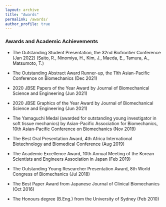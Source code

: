 ```yaml
---
layout: archive
title: "Awards"
permalink: /awards/
author_profile: true
---
```


### Awards and Academic Achievements

- The Outstanding Student Presentation, the 32nd Biofrontier Conference (Jan 2022)
      (Saito, R., Ninomiya, H., Kim, J., Maeda, E., Tamura, A., Matsumoto, T.)

- The Outstanding Abstract Award Runner-up, the 11th Asian-Pacific Conference on Biomechanics (Dec 2021)

- 2020 JBSE Papers of the Year Award by Journal of Biomechanical Science and Engineering (Jun 2021)

- 2020 JBSE Graphics of the Year Award by Journal of Biomechanical Science and Engineering (Jun 2021)

- The Yamaguchi Medal (awarded for outstanding young investigator in soft tissue mechanics) by Asian-Pacific Association for Biomechanics, 10th Asian-Pacific Conference on Biomechanics (Nov 2019)

- The Best Oral Presentation Award, 4th Africa International Biotechnology and Biomedical Conference (Aug 2019)

- The Academic Excellence Award, 10th Annual Meeting of the Korean Scientists and Engineers Association in Japan (Feb 2019)

- The Outstanding Young Researcher Presentation Award, 8th World Congress of Biomechanics (Jul 2018)

- The Best Paper Award from Japanese Journal of Clinical Biomechanics (Oct 2016)

- The Honours degree (B.Eng.) from the University of Sydney (Feb 2010)


